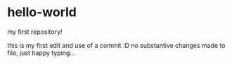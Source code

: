 # hello-world
my first repository!

this is my first edit and use of a commit :D
no substantive changes made to file, just happy typing...
